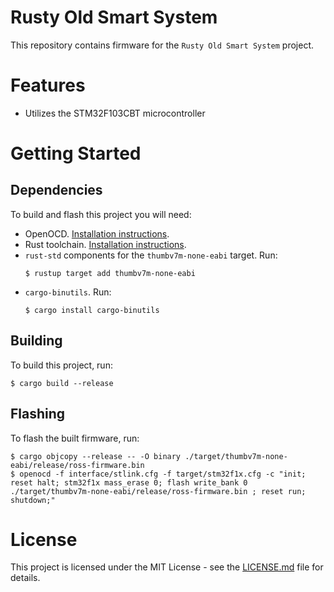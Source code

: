 # Rusty Old Smart System
This repository contains firmware for the `Rusty Old Smart System` project. 

# Features
- Utilizes the STM32F103CBT microcontroller

# Getting Started

## Dependencies
To build and flash this project you will need:

- OpenOCD. [Installation instructions](http://openocd.org/getting-openocd/).
- Rust toolchain. [Installation instructions](https://www.rust-lang.org/learn/get-started).
- `rust-std` components for the `thumbv7m-none-eabi` target. Run:
    ```
    $ rustup target add thumbv7m-none-eabi
    ```
- `cargo-binutils`. Run:
    ```
    $ cargo install cargo-binutils
    ```

## Building
To build this project, run:
```
$ cargo build --release
```

## Flashing
To flash the built firmware, run:
```
$ cargo objcopy --release -- -O binary ./target/thumbv7m-none-eabi/release/ross-firmware.bin
$ openocd -f interface/stlink.cfg -f target/stm32f1x.cfg -c "init; reset halt; stm32f1x mass_erase 0; flash write_bank 0 ./target/thumbv7m-none-eabi/release/ross-firmware.bin ; reset run; shutdown;"
```

# License
This project is licensed under the MIT License - see the [LICENSE.md](LICENSE.md) file for details.
